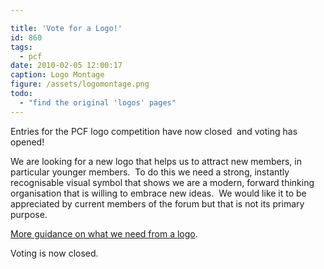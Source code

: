 ```yaml
---

title: 'Vote for a Logo!'
id: 860
tags:
  - pcf
date: 2010-02-05 12:00:17
caption: Logo Montage
figure: /assets/logomontage.png
todo: 
  - "find the original 'logos' pages"
---
```


Entries for the PCF logo competition have now closed  and voting has opened!

We are looking for a new logo that helps us to attract new members, in particular younger members.  To do this we need a strong, instantly recognisable visual symbol that shows we are a modern, forward thinking organisation that is willing to embrace new ideas.  We would like it to be appreciated by current members of the forum but that is not its primary purpose.

[More guidance on what we need from a logo](http://www.pompeybug.co.uk/logos/).

Voting is now closed.
